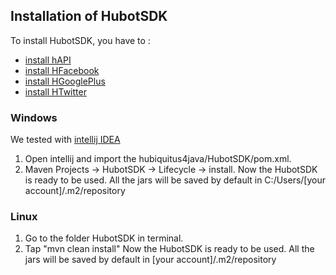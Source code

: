 ## Installation of HubotSDK

To install HubotSDK, you have to :
* [install hAPI](https://github.com/hubiquitus/hubiquitus4java/blob/master/doc/hAPI/installation_hapi.md)
* [install HFacebook](https://github.com/hubiquitus/hubiquitus4java/blob/master/doc/installation_HFacebook.md)
* [install HGooglePlus](https://github.com/hubiquitus/hubiquitus4java/blob/master/doc/installation_HGooglePlus.md)
* [install HTwitter](https://github.com/hubiquitus/hubiquitus4java/blob/master/doc/installation_HTwitter.md)

### Windows

We tested with [intellij IDEA](http://www.jetbrains.com/idea/)

 1. Open intellij and import the hubiquitus4java/HubotSDK/pom.xml.
 2. Maven Projects -> HubotSDK -> Lifecycle -> install.
Now the HubotSDK is ready to be used. All the jars will be saved by default in C:/Users/[your account]/.m2/repository

### Linux

 1. Go to the folder HubotSDK in terminal.
 2. Tap "mvn clean install"
Now the HubotSDK is ready to be used. All the jars will be saved by default in [your account]/.m2/repository
